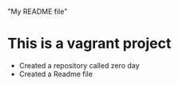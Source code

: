 "My README file"
# This is a vagrant project
* Created a repository called zero day
* Created a Readme file
